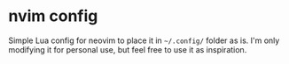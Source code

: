 # nvim config

Simple Lua config for neovim to place it in `~/.config/` folder as is.
I'm only modifying it for personal use, but feel free to use it as inspiration.
